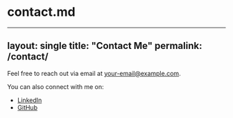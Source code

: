 # contact.md
---
layout: single
title: "Contact Me"
permalink: /contact/
---

Feel free to reach out via email at [your-email@example.com](mailto:your-email@example.com).

You can also connect with me on:
- [LinkedIn](https://linkedin.com/in/your-profile)
- [GitHub](https://github.com/RS-SiyuanWang)
